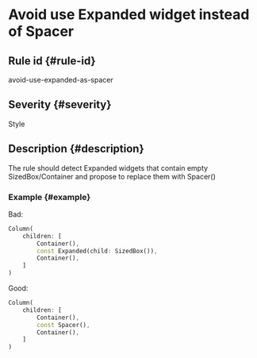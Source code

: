 # Avoid use Expanded widget instead of Spacer

## Rule id {#rule-id}

avoid-use-expanded-as-spacer

## Severity {#severity}

Style

## Description {#description}

The rule should detect Expanded widgets that contain empty SizedBox/Container and propose to replace them with Spacer()

### Example {#example}

Bad:

```dart
Column(
    children: [
        Container(),
        const Expanded(child: SizedBox()),
        Container(),
    ]
)
```

Good:

```dart
Column(
    children: [
        Container(),
        const Spacer(),
        Container(),
    ]
)
```
